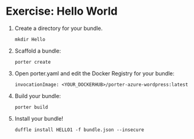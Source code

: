 # Exercise: Hello World

1. Create a directory for your bundle.

    ```
    mkdir Hello
    ```

2. Scaffold a bundle:

    ```
    porter create
    ```

3. Open porter.yaml and edit the Docker Registry for your bundle:

    ```
    invocationImage: <YOUR_DOCKERHUB>/porter-azure-wordpress:latest
    ```

4. Build your bundle:

    ```
    porter build
    ```

5. Install your bundle!

    ```
    duffle install HELLO1 -f bundle.json --insecure
    ```
